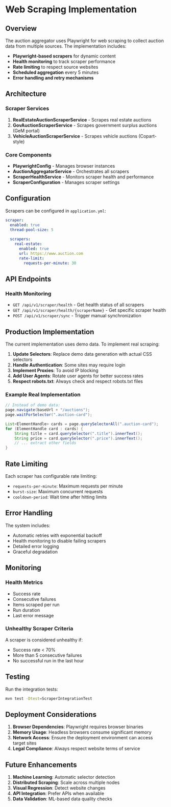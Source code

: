 # Web Scraping Implementation

## Overview

The auction aggregator uses Playwright for web scraping to collect auction data from multiple sources. The implementation includes:

- **Playwright-based scrapers** for dynamic content
- **Health monitoring** to track scraper performance
- **Rate limiting** to respect source websites
- **Scheduled aggregation** every 5 minutes
- **Error handling and retry mechanisms**

## Architecture

### Scraper Services

1. **RealEstateAuctionScraperService** - Scrapes real estate auctions
2. **GovAuctionScraperService** - Scrapes government surplus auctions (GeM portal)
3. **VehicleAuctionScraperService** - Scrapes vehicle auctions (Copart-style)

### Core Components

- **PlaywrightConfig** - Manages browser instances
- **AuctionAggregatorService** - Orchestrates all scrapers
- **ScraperHealthService** - Monitors scraper health and performance
- **ScraperConfiguration** - Manages scraper settings

## Configuration

Scrapers can be configured in `application.yml`:

```yaml
scraper:
  enabled: true
  thread-pool-size: 5
  
  scrapers:
    real-estate:
      enabled: true
      url: https://www.auction.com
      rate-limit:
        requests-per-minute: 30
```

## API Endpoints

### Health Monitoring

- `GET /api/v1/scraper/health` - Get health status of all scrapers
- `GET /api/v1/scraper/health/{scraperName}` - Get specific scraper health
- `POST /api/v1/scraper/sync` - Trigger manual synchronization

## Production Implementation

The current implementation uses demo data. To implement real scraping:

1. **Update Selectors**: Replace demo data generation with actual CSS selectors
2. **Handle Authentication**: Some sites may require login
3. **Implement Proxies**: To avoid IP blocking
4. **Add User Agents**: Rotate user agents for better success rates
5. **Respect robots.txt**: Always check and respect robots.txt files

### Example Real Implementation

```java
// Instead of demo data:
page.navigate(baseUrl + "/auctions");
page.waitForSelector(".auction-card");

List<ElementHandle> cards = page.querySelectorAll(".auction-card");
for (ElementHandle card : cards) {
    String title = card.querySelector(".title").innerText();
    String price = card.querySelector(".price").innerText();
    // ... extract other fields
}
```

## Rate Limiting

Each scraper has configurable rate limiting:

- `requests-per-minute`: Maximum requests per minute
- `burst-size`: Maximum concurrent requests
- `cooldown-period`: Wait time after hitting limits

## Error Handling

The system includes:

- Automatic retries with exponential backoff
- Health monitoring to disable failing scrapers
- Detailed error logging
- Graceful degradation

## Monitoring

### Health Metrics

- Success rate
- Consecutive failures
- Items scraped per run
- Run duration
- Last error message

### Unhealthy Scraper Criteria

A scraper is considered unhealthy if:
- Success rate < 70%
- More than 5 consecutive failures
- No successful run in the last hour

## Testing

Run the integration tests:

```bash
mvn test -Dtest=ScraperIntegrationTest
```

## Deployment Considerations

1. **Browser Dependencies**: Playwright requires browser binaries
2. **Memory Usage**: Headless browsers consume significant memory
3. **Network Access**: Ensure the deployment environment can access target sites
4. **Legal Compliance**: Always respect website terms of service

## Future Enhancements

1. **Machine Learning**: Automatic selector detection
2. **Distributed Scraping**: Scale across multiple nodes
3. **Visual Regression**: Detect website changes
4. **API Integration**: Prefer APIs when available
5. **Data Validation**: ML-based data quality checks